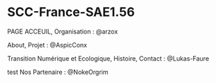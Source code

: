 # SCC-France-SAE1.56


PAGE ACCEUIL, Organisation : @arzox

About, Projet : @AspicConx

Transition Numérique et Ecologique, Histoire, Contact : @Lukas-Faure

test Nos Partenaire : @NokeOrgrim
